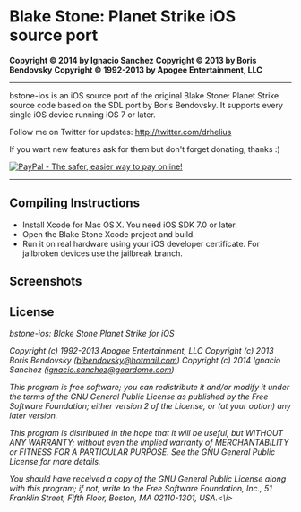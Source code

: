 Blake Stone: Planet Strike iOS source port
=======
<b>Copyright &copy; 2014 by Ignacio Sanchez</b>
<b>Copyright &copy; 2013 by Boris Bendovsky</b>
<b>Copyright &copy; 1992-2013 by Apogee Entertainment, LLC</b>

----------

bstone-ios is an iOS source port of the original Blake Stone: Planet Strike source code based on the SDL port by Boris Bendovsky. It supports every single iOS device running iOS 7 or later.

Follow me on Twitter for updates: http://twitter.com/drhelius

If you want new features ask for them but don't forget donating, thanks :)

[![PayPal - The safer, easier way to pay online!](https://www.paypalobjects.com/en_US/i/btn/btn_donate_LG.gif)](https://www.paypal.com/cgi-bin/webscr?cmd=_s-xclick&hosted_button_id=28YUTJVAH7JH8 "PayPal - The safer, easier way to pay online!")

----------

Compiling Instructions
----------------------

- Install Xcode for Mac OS X. You need iOS SDK 7.0 or later.  
- Open the Blake Stone Xcode project and build.
- Run it on real hardware using your iOS developer certificate. For jailbroken devices use the jailbreak branch.


Screenshots
-----------


License
-------

<i>bstone-ios: Blake Stone Planet Strike for iOS

Copyright (c) 1992-2013 Apogee Entertainment, LLC
Copyright (c) 2013 Boris Bendovsky (bibendovsky@hotmail.com)
Copyright (c) 2014 Ignacio Sanchez (ignacio.sanchez@geardome.com)

This program is free software; you can redistribute it and/or
modify it under the terms of the GNU General Public License
as published by the Free Software Foundation; either version 2
of the License, or (at your option) any later version.

This program is distributed in the hope that it will be useful,
but WITHOUT ANY WARRANTY; without even the implied warranty of
MERCHANTABILITY or FITNESS FOR A PARTICULAR PURPOSE.  See the
GNU General Public License for more details.

You should have received a copy of the GNU General Public License
along with this program; if not, write to the
Free Software Foundation, Inc.,
51 Franklin Street, Fifth Floor, Boston, MA 02110-1301, USA.<\i>
